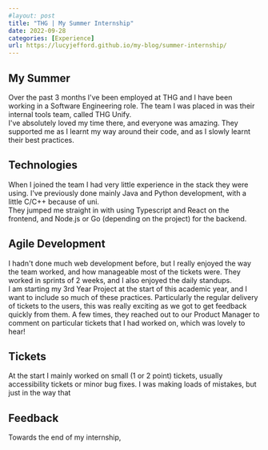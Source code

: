 ```yaml
---
#layout: post
title: "THG | My Summer Internship"
date: 2022-09-28
categories: [Experience]
url: https://lucyjefford.github.io/my-blog/summer-internship/
---
```


## My Summer
Over the past 3 months I've been employed at THG and I have been working in a Software Engineering role. The team I was placed in was their internal tools team, called THG Unify.   
I've absolutely loved my time there, and everyone was amazing. They supported me as I learnt my way around their code, and as I slowly learnt their best practices.

## Technologies
When I joined the team I had very little experience in the stack they were using. I've previously done mainly Java and Python development, with a little C/C++ because of uni.  
They jumped me straight in with using Typescript and React on the frontend, and Node.js or Go (depending on the project) for the backend.  

## Agile Development
I hadn't done much web development before, but I really enjoyed the way the team worked, and how manageable most of the tickets were.  They worked in sprints of 2 weeks, and I also enjoyed the daily standups.  
I am starting my 3rd Year Project at the start of this academic year, and I want to include so much of these practices. Particularly the regular delivery of tickets to the users, this was really exciting as we got to get feedback quickly from them. A few times, they reached out to our Product Manager to comment on particular tickets that I had worked on, which was lovely to hear!
  
## Tickets
At the start I mainly worked on small (1 or 2 point) tickets, usually accessibility tickets or minor bug fixes. I was making loads of mistakes, but just in the way that

## Feedback
Towards the end of my internship, 